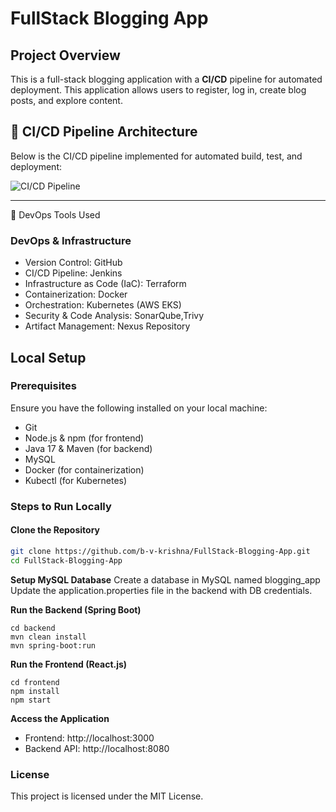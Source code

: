 # FullStack Blogging App

## Project Overview
This is a full-stack blogging application with a **CI/CD** pipeline for automated deployment. This application allows users to register, log in, create blog posts, and explore content.

## 🚀 CI/CD Pipeline Architecture
Below is the CI/CD pipeline implemented for automated build, test, and deployment:  

![CI/CD Pipeline](https://github.com/user-attachments/assets/55768031-94a3-462a-a328-7a79119f00ae)

---

🚀 DevOps Tools Used

### DevOps & Infrastructure
- Version Control: GitHub
- CI/CD Pipeline: Jenkins
- Infrastructure as Code (IaC): Terraform
- Containerization: Docker
- Orchestration: Kubernetes (AWS EKS)
- Security & Code Analysis: SonarQube,Trivy
- Artifact Management: Nexus Repository
  
## Local Setup

### Prerequisites
Ensure you have the following installed on your local machine:

- Git
- Node.js & npm (for frontend)
- Java 17 & Maven (for backend)
- MySQL
- Docker (for containerization)
- Kubectl (for Kubernetes)

### Steps to Run Locally

#### Clone the Repository
```bash
git clone https://github.com/b-v-krishna/FullStack-Blogging-App.git
cd FullStack-Blogging-App
```
**Setup MySQL Database**
Create a database in MySQL named blogging_app
Update the application.properties file in the backend with DB credentials.

**Run the Backend (Spring Boot)**
```
cd backend
mvn clean install
mvn spring-boot:run
```
**Run the Frontend (React.js)**
```
cd frontend
npm install
npm start
```
**Access the Application**
- Frontend: http://localhost:3000
- Backend API: http://localhost:8080
  
### <h3>License</h3>

This project is licensed under the MIT License.
